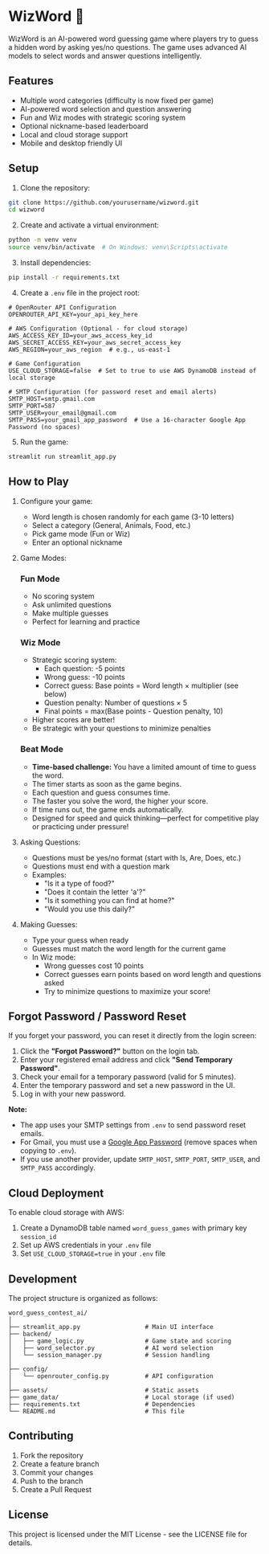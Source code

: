 # WizWord 🎯

WizWord is an AI-powered word guessing game where players try to guess a hidden word by asking yes/no questions. The game uses advanced AI models to select words and answer questions intelligently.

## Features

- Multiple word categories (difficulty is now fixed per game)
- AI-powered word selection and question answering
- Fun and Wiz modes with strategic scoring system
- Optional nickname-based leaderboard
- Local and cloud storage support
- Mobile and desktop friendly UI

## Setup

1. Clone the repository:
```bash
git clone https://github.com/yourusername/wizword.git
cd wizword
```

2. Create and activate a virtual environment:
```bash
python -m venv venv
source venv/bin/activate  # On Windows: venv\Scripts\activate
```

3. Install dependencies:
```bash
pip install -r requirements.txt
```

4. Create a `.env` file in the project root:
```env
# OpenRouter API Configuration
OPENROUTER_API_KEY=your_api_key_here

# AWS Configuration (Optional - for cloud storage)
AWS_ACCESS_KEY_ID=your_aws_access_key_id
AWS_SECRET_ACCESS_KEY=your_aws_secret_access_key
AWS_REGION=your_aws_region  # e.g., us-east-1

# Game Configuration
USE_CLOUD_STORAGE=false  # Set to true to use AWS DynamoDB instead of local storage

# SMTP Configuration (for password reset and email alerts)
SMTP_HOST=smtp.gmail.com
SMTP_PORT=587
SMTP_USER=your_email@gmail.com
SMTP_PASS=your_gmail_app_password  # Use a 16-character Google App Password (no spaces)
```

5. Run the game:
```bash
streamlit run streamlit_app.py
```

## How to Play

1. Configure your game:
   - Word length is chosen randomly for each game (3-10 letters)
   - Select a category (General, Animals, Food, etc.)
   - Pick game mode (Fun or Wiz)
   - Enter an optional nickname

2. Game Modes:
   
   ### Fun Mode
   - No scoring system
   - Ask unlimited questions
   - Make multiple guesses
   - Perfect for learning and practice

   ### Wiz Mode
   - Strategic scoring system:
     - Each question: -5 points
     - Wrong guess: -10 points
     - Correct guess: Base points = Word length × multiplier (see below)
     - Question penalty: Number of questions × 5
     - Final points = max(Base points - Question penalty, 10)
   - Higher scores are better!
   - Be strategic with your questions to minimize penalties

   ### Beat Mode
   - **Time-based challenge:** You have a limited amount of time to guess the word.
   - The timer starts as soon as the game begins.
   - Each question and guess consumes time.
   - The faster you solve the word, the higher your score.
   - If time runs out, the game ends automatically.
   - Designed for speed and quick thinking—perfect for competitive play or practicing under pressure!

3. Asking Questions:
   - Questions must be yes/no format (start with Is, Are, Does, etc.)
   - Questions must end with a question mark
   - Examples:
     - "Is it a type of food?"
     - "Does it contain the letter 'a'?"
     - "Is it something you can find at home?"
     - "Would you use this daily?"

4. Making Guesses:
   - Type your guess when ready
   - Guesses must match the word length for the current game
   - In Wiz mode:
     - Wrong guesses cost 10 points
     - Correct guesses earn points based on word length and questions asked
     - Try to minimize questions to maximize your score!

## Forgot Password / Password Reset

If you forget your password, you can reset it directly from the login screen:

1. Click the **"Forgot Password?"** button on the login tab.
2. Enter your registered email address and click **"Send Temporary Password"**.
3. Check your email for a temporary password (valid for 5 minutes).
4. Enter the temporary password and set a new password in the UI.
5. Log in with your new password.

**Note:**
- The app uses your SMTP settings from `.env` to send password reset emails.
- For Gmail, you must use a [Google App Password](https://support.google.com/accounts/answer/185833?hl=en) (remove spaces when copying to `.env`).
- If you use another provider, update `SMTP_HOST`, `SMTP_PORT`, `SMTP_USER`, and `SMTP_PASS` accordingly.

## Cloud Deployment

To enable cloud storage with AWS:

1. Create a DynamoDB table named `word_guess_games` with primary key `session_id`
2. Set up AWS credentials in your `.env` file
3. Set `USE_CLOUD_STORAGE=true` in your `.env` file

## Development

The project structure is organized as follows:

```
word_guess_contest_ai/
│
├── streamlit_app.py                  # Main UI interface
├── backend/
│   ├── game_logic.py                 # Game state and scoring
│   ├── word_selector.py              # AI word selection
│   └── session_manager.py            # Session handling
│
├── config/
│   └── openrouter_config.py          # API configuration
│
├── assets/                           # Static assets
├── game_data/                        # Local storage (if used)
├── requirements.txt                  # Dependencies
└── README.md                         # This file
```

## Contributing

1. Fork the repository
2. Create a feature branch
3. Commit your changes
4. Push to the branch
5. Create a Pull Request

## License

This project is licensed under the MIT License - see the LICENSE file for details. 